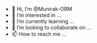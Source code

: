 - 👋 Hi, I’m @Munirak-ORM
- 👀 I’m interested in ...
- 🌱 I’m currently learning ...
- 💞️ I’m looking to collaborate on ...
- 📫 How to reach me ...

<!---
Munirak-ORM/Munirak-ORM is a ✨ special ✨ repository because its `README.md` (this file) appears on your GitHub profile.
You can click the Preview link to take a look at your changes.
--->
